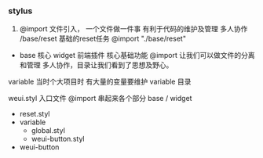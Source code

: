### stylus
1. @import 文件引入， 一个文件做一件事
有利于代码的维护及管理 多人协作
/base/reset 基础的reset任务   @import "./base/reset"

- base 核心 widget 前端插件 核心基础功能
@import 让我们可以做文件的分离和管理
多人协作，目录让我们看到了思想及野心。

variable 当时个大项目时 有大量的变量要维护
variable 目录

weui.styl 入口文件 @import 串起来各个部分
base / widget

- reset.styl
- variable
  - global.styl
  - weui-button.styl
- weui-button